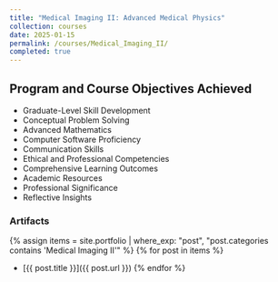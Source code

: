 ```yaml
---
title: "Medical Imaging II: Advanced Medical Physics"
collection: courses
date: 2025-01-15
permalink: /courses/Medical_Imaging_II/
completed: true
---
```


## Program and Course Objectives Achieved

- Graduate-Level Skill Development
- Conceptual Problem Solving
- Advanced Mathematics
- Computer Software Proficiency
- Communication Skills
- Ethical and Professional Competencies
- Comprehensive Learning Outcomes
- Academic Resources
- Professional Significance
- Reflective Insights

### Artifacts

{% assign items = site.portfolio | where_exp: "post", "post.categories contains 'Medical Imaging II'" %}
{% for post in items %}
- [{{ post.title }}]({{ post.url }})
{% endfor %}
